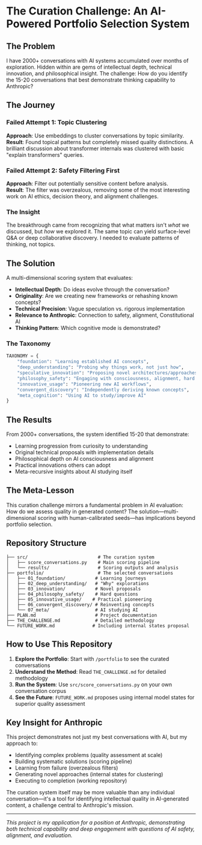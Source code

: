 # The Curation Challenge: An AI-Powered Portfolio Selection System

## The Problem

I have 2000+ conversations with AI systems accumulated over months of exploration. Hidden within are gems of intellectual depth, technical innovation, and philosophical insight. The challenge: How do you identify the 15-20 conversations that best demonstrate thinking capability to Anthropic?

## The Journey

### Failed Attempt 1: Topic Clustering
**Approach**: Use embeddings to cluster conversations by topic similarity.  
**Result**: Found topical patterns but completely missed quality distinctions. A brilliant discussion about transformer internals was clustered with basic "explain transformers" queries.

### Failed Attempt 2: Safety Filtering First
**Approach**: Filter out potentially sensitive content before analysis.  
**Result**: The filter was overzealous, removing some of the most interesting work on AI ethics, decision theory, and alignment challenges.

### The Insight
The breakthrough came from recognizing that what matters isn't *what* we discussed, but *how* we explored it. The same topic can yield surface-level Q&A or deep collaborative discovery. I needed to evaluate patterns of thinking, not topics.

## The Solution

A multi-dimensional scoring system that evaluates:
- **Intellectual Depth**: Do ideas evolve through the conversation?
- **Originality**: Are we creating new frameworks or rehashing known concepts?
- **Technical Precision**: Vague speculation vs. rigorous implementation
- **Relevance to Anthropic**: Connection to safety, alignment, Constitutional AI
- **Thinking Pattern**: Which cognitive mode is demonstrated?

### The Taxonomy

```python
TAXONOMY = {
    "foundation": "Learning established AI concepts",
    "deep_understanding": "Probing why things work, not just how",
    "speculative_innovation": "Proposing novel architectures/approaches",
    "philosophy_safety": "Engaging with consciousness, alignment, hard questions",
    "innovative_usage": "Pioneering new AI workflows",
    "convergent_discovery": "Independently deriving known concepts",
    "meta_cognition": "Using AI to study/improve AI"
}
```

## The Results

From 2000+ conversations, the system identified 15-20 that demonstrate:
- Learning progression from curiosity to understanding
- Original technical proposals with implementation details
- Philosophical depth on AI consciousness and alignment
- Practical innovations others can adopt
- Meta-recursive insights about AI studying itself

## The Meta-Lesson

This curation challenge mirrors a fundamental problem in AI evaluation: How do we assess quality in generated content? The solution—multi-dimensional scoring with human-calibrated seeds—has implications beyond portfolio selection.

## Repository Structure

```
├── src/                          # The curation system
│   ├── score_conversations.py    # Main scoring pipeline
│   └── results/                  # Scoring outputs and analysis
├── portfolio/                    # The selected conversations
│   ├── 01_foundation/           # Learning journeys
│   ├── 02_deep_understanding/   # "Why" explorations
│   ├── 03_innovation/           # Novel proposals
│   ├── 04_philosophy_safety/    # Hard questions
│   ├── 05_innovative_usage/    # Practical pioneering
│   ├── 06_convergent_discovery/ # Reinventing concepts
│   └── 07_meta/                 # AI studying AI
├── PLAN.md                      # Project documentation
├── THE_CHALLENGE.md             # Detailed methodology
└── FUTURE_WORK.md              # Including internal states proposal
```

## How to Use This Repository

1. **Explore the Portfolio**: Start with `/portfolio` to see the curated conversations
2. **Understand the Method**: Read `THE_CHALLENGE.md` for detailed methodology
3. **Run the System**: Use `src/score_conversations.py` on your own conversation corpus
4. **See the Future**: `FUTURE_WORK.md` proposes using internal model states for superior quality assessment

## Key Insight for Anthropic

This project demonstrates not just my best conversations with AI, but my approach to:
- Identifying complex problems (quality assessment at scale)
- Building systematic solutions (scoring pipeline)
- Learning from failure (overzealous filters)
- Generating novel approaches (internal states for clustering)
- Executing to completion (working repository)

The curation system itself may be more valuable than any individual conversation—it's a tool for identifying intellectual quality in AI-generated content, a challenge central to Anthropic's mission.

---

*This project is my application for a position at Anthropic, demonstrating both technical capability and deep engagement with questions of AI safety, alignment, and evaluation.*